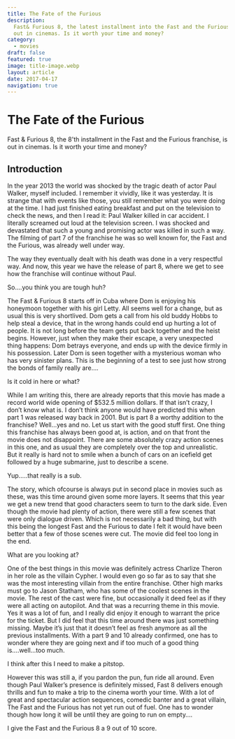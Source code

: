 ```yaml
---
title: The Fate of the Furious
description:
  Fast& Furious 8, the latest installment into the Fast and the Furious franchise, is
  out in cinemas. Is it worth your time and money?
category:
  - movies
draft: false
featured: true
image: title-image.webp
layout: article
date: 2017-04-17
navigation: true
---
```


# The Fate of the Furious

Fast & Furious 8, the $8$'th installment in the Fast and the Furious franchise, is
out in cinemas. Is it worth your time and money?

<!-- more -->

## Introduction

In the year 2013 the world was shocked by the tragic death of actor Paul Walker, myself included. I remember it vividly, like it was yesterday. It is strange that with events like those, you still remember what you were doing at the time. I had just finished eating breakfast and put on the television to check the news, and then I read it: Paul Walker killed in car accident. I literally screamed out loud at the television screen. I was shocked and devastated that such a young and promising actor was killed in such a way. The filming of part 7 of the franchise he was so well known for, the Fast and the Furious, was already well under way.


The way they eventually dealt with his death was done in a very respectful way. And now, this year we have the release of part 8, where we get to see how the franchise will continue without Paul.


So….you think you are tough huh?

The Fast & Furious 8 starts off in Cuba where Dom is enjoying his honeymoon together with his girl Letty. All seems well for a change, but as usual this is very shortlived. Dom gets a call from his old buddy Hobbs to help steal a device, that in the wrong hands could end up hurting a lot of people. It is not long before the team gets put back together and the heist begins. However, just when they make their escape, a very unexpected thing happens: Dom betrays everyone, and ends up with the device firmly in his possession. Later Dom is seen together with a mysterious woman who has very sinister plans. This is the beginning of a test to see just how strong the bonds of family really are….


Is it cold in here or what?

While I am writing this, there are already reports that this movie has made a record world wide opening of $532.5 million dollars. If that isn’t crazy, I don’t know what is. I don’t think anyone would have predicted this when part 1 was released way back in 2001. But is part 8 a worthy addition to the franchise? Well…yes and no. Let us start with the good stuff first. One thing this franchise has always been good at, is action, and on that front the movie does not disappoint. There are some absolutely crazy action scenes in this one, and as usual they are completely over the top and unrealistic. But it really is hard not to smile when a bunch of cars on an icefield get followed by a huge submarine, just to describe a scene.


Yup…..that really is a sub.

The story, which ofcourse is always put in second place in movies such as these, was this time around given some more layers. It seems that this year we get a new trend that good characters seem to turn to the dark side. Even though the movie had plenty of action, there were still a few scenes that were only dialogue driven. Which is not necessarily a bad thing, but with this being the longest Fast and the Furious to date I felt it would have been better that a few of those scenes were cut. The movie did feel too long in the end.


What are you looking at?

One of the best things in this movie was definitely actress Charlize Theron in her role as the villain Cypher. I would even go so far as to say that she was the most interesting villain from the entire franchise. Other high marks must go to Jason Statham, who has some of the coolest scenes in the movie. The rest of the cast were fine, but occasionally it deed feel as if they were all acting on autopilot. And that was a recurring theme in this movie. Yes it was a lot of fun, and I really did enjoy it enough to warrant the price for the ticket. But I did feel that this time around there was just something missing. Maybe it’s just that it doesn’t feel as fresh anymore as all the previous installments. With a part 9 and 10 already confirmed, one has to wonder where they are going next and if too much of a good thing is….well…too much.


I think after this I need to make a pitstop.

However this was still a, if you pardon the pun, fun ride all around. Even though Paul Walker’s presence is definitely missed, Fast 8 delivers enough thrills and fun to make a trip to the cinema worth your time. With a lot of great and spectacular action sequences, comedic banter and a great villain, The Fast and the Furious has not yet run out of fuel. One has to wonder though how long it will be until they are going to run on empty….

I give the Fast and the Furious 8 a 9 out of 10 score.

